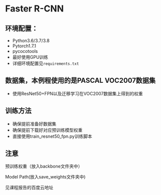 # Faster R-CNN


## 环境配置：
* Python3.6/3.7/3.8
* Pytorch1.7.1
* pycocotools
* 最好使用GPU训练
* 详细环境配置见`requirements.txt`


## 数据集，本例程使用的是PASCAL VOC2007数据集
* 使用ResNet50+FPN以及迁移学习在VOC2007数据集上得到的权重

## 训练方法
* 确保提前准备好数据集
* 确保提前下载好对应预训练模型权重
* 直接使用train_resnet50_fpn.py训练脚本

## 注意
预训练权重（放入backbone文件夹中）

Model Path(放入save_weights文件夹中)

见课程报告的百度云地址
